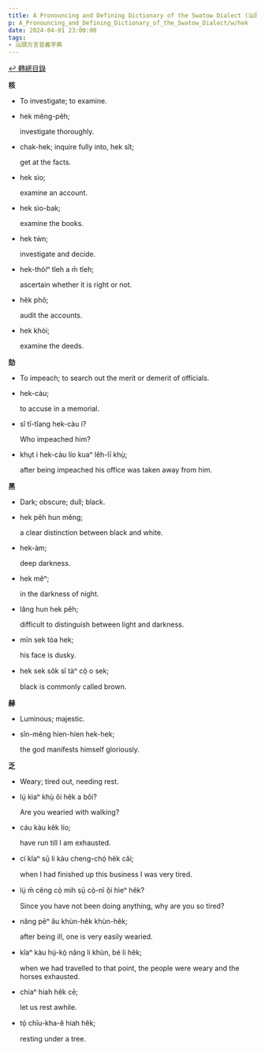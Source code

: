 ```yaml
---
title: A Pronouncing and Defining Dictionary of the Swatow Dialect (汕頭方言音義字典) / hek
p: A_Pronouncing_and_Defining_Dictionary_of_the_Swatow_Dialect/w/hek
date: 2024-04-01 23:00:00
tags: 
- 汕頭方言音義字典
---
```


[↩️ 轉總目錄](/A_Pronouncing_and_Defining_Dictionary_of_the_Swatow_Dialect)


**核**
- To investigate; to examine.

- hek mêng-pêh;

  investigate thoroughly.

- chak-hek; inquire fully into, hek sît;

  get at the facts.

- hek sìo;

  examine an account.

- hek sìo-bak;

  examine the books.

- hek tẁn;

  investigate and decide.

- hek-thóiⁿ tîeh a m̄ tîeh;

  ascertain whether it is right or not.

- hêk phŏ;

  audit the accounts.

- hek khòi;

  examine the deeds.

 

**劾**
- To impeach; to search out the merit or demerit of officials.

- hek-càu;

  to accuse in a memorial.

- sĭ tī-tîang hek-càu i?

  Who impeached him?

- khṳt i hek-càu lío kuaⁿ lêh-lī khṳ̀;

  after being impeached his office was taken away from him.

**黑**
- Dark; obscure; dull; black.

- hek pêh hun mêng;

  a clear distinction between black and white.

- hek-àm;

  deep darkness.

- hek mêⁿ;

  in the darkness of night.

- lâng hun hek pêh;

  difficult to distinguish between light and darkness.

- mīn sek tòa hek;

  his face is dusky.

- hek sek sôk sĭ tàⁿ cò̤ o sek;

  black is commonly called brown.

**赫**
- Luminous; majestic.

- sîn-mêng híen-híen hek-hek;

  the god manifests himself gloriously.

**乏**
- Weary; tired out, needing rest.

- lṳ́ kìaⁿ khṳ̀ ŏi hêk a bŏi?

  Are you wearied with walking?

- cáu kàu kêk lío;

  have run till I am exhausted.

- cí kĭaⁿ sṳ̄ lí kàu cheng-chó̤ hêk căi;

  when I had finished up this business I was very tired.

- lṳ́ m̄ cêng cò̤ mih sṳ̄ cò̤-nî ŏ̤i hìeⁿ hêk?

  Since you have not been doing anything, why are you so tired?

- nâng pēⁿ ău khùn-hêk khùn-hêk;

  after being ill, one is very easily wearied.

- kîaⁿ kàu hṳ́-kò̤ nâng li khùn, bé li hêk;

  when we had travelled to that point, the people were weary and the horses exhausted.

- chíaⁿ hiah hêk cē;

  let us rest awhile.

- tó̤ chīu-kha-ĕ hiah hêk;

  resting under a tree.